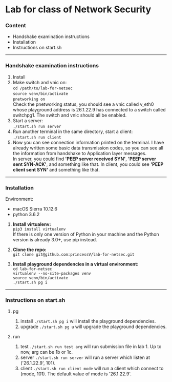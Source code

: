# Lab for class of Network Security

### Content
- Handshake examination instructions
- Installation
- Instructions on start.sh

---

### Handshake examination instructions
1. Install
2. Make switch and vnic on:  
`cd /path/to/lab-for-netsec`  
`source venv/bin/activate`  
`pnetworking on`  
Check the pnetworking status, you should see a vnic called v_eth0 whose playground address is 26.1.22.9 has connected to a switch called switchpg1. The switch and vnic should all be enabled.
3. Start a server:  
`./start.sh run server`
4. Run another terminal in the same directory, start a client:  
`./start.sh run client`
5. Now you can see connection information printed on the terminal. I have already written some basic data transmission codes, so you can see all the information from handshake to Application layer messages.  
In server, you could find **'PEEP server received SYN'**, **'PEEP server sent SYN-ACK'**, and something like that. In client, you could see **'PEEP client sent SYN'** and something like that.

---

### Installation
Environment:  
- macOS Sierra 10.12.6
- python 3.6.2

1. **Install virtualenv:**  
 `pip3 install virtualenv`  
   If there is only one version of Python in your machine and the Python version is already 3.0+, use pip instead.  

2. **Clone the repo:**  
 `git clone git@github.com:princessV/lab-for-netsec.git`

3. **Install playground dependencies in a virtual environment:**  
    `cd lab-for-netsec`  
    `virtualenv --no-site-packages venv`  
    `source venv/bin/activate`  
    `./start.sh pg i`

---

### Instructions on start.sh
1. pg
    1. install
    `./start.sh pg i` will install the playground dependencies.
    2. upgrade
    `./start.sh pg u` will upgrade the playground dependencies.

2. run
    1. test
    `./start.sh run test arg` will run submission file in lab 1. Up to now, arg can be 1b or 1c.
    2. server
    `./start.sh run server` will run a server which listen at ('26.1.22.9', 101).
    3. client
    `./start.sh run client mode` will run a client which connect to (mode, 101). The default value of mode is '26.1.22.9'. 